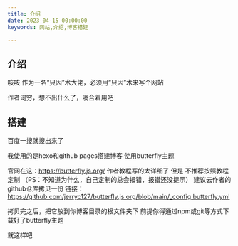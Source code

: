 ```yaml
---
title: 介绍
date: 2023-04-15 00:00:00
keywords: 网站,介绍,博客搭建

---
```


## 介绍

咳咳
作为一名“只因”术大佬，必须用“只因”术来写个网站

作者词穷，想不出什么了，凑合着用吧

## 搭建

百度一搜就搜出来了

我使用的是hexo和github pages搭建博客
使用butterfly主题

官网在这：https://butterfly.js.org/
作者教程写的太详细了
但是
不推荐按照教程定制
（PS：不知道为什么，自己定制的总会报错，报错还没提示）
建议去作者的github仓库拷贝一份
链接：https://github.com/jerryc127/butterfly.js.org/blob/main/_config.butterfly.yml

拷贝完之后，把它放到你博客目录的根文件夹下
前提你得通过npm或git等方式下载好了butterfly主题

就这样吧
